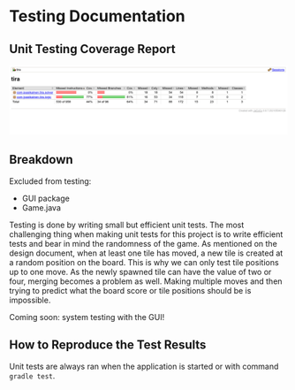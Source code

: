 # Testing Documentation

## Unit Testing Coverage Report
![Jacoco Coverage Report](/documentation/imgs/screenshot.png)

## Breakdown
Excluded from testing:
- GUI package
- Game.java

Testing is done by writing small but efficient unit tests. The most challenging thing when making unit tests for this project is to write efficient tests and bear in mind the randomness of the game. As mentioned on the design document, when at least one tile has moved, a new tile is created at a random position on the board. This is why we can only test tile positions up to one move. As the newly spawned tile can have the value of two or four, merging becomes a problem as well. Making multiple moves and then trying to predict what the board score or tile positions should be is impossible.

Coming soon: system testing with the GUI!

## How to Reproduce the Test Results
Unit tests are always ran when the application is started or with command ``gradle test``.

